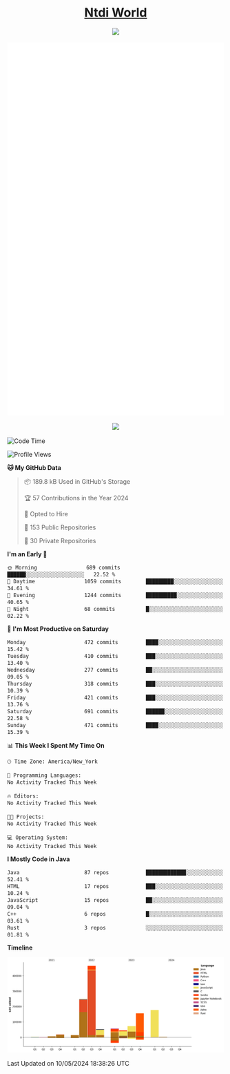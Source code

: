 <h1 align="center"><a href="https://www.ntdi.world">Ntdi World</a></h1>
<p align="center">
  <a href="https://github.com/n-tdi"><img src="https://readme-typing-svg.herokuapp.com?lines=FullStack+Developer;Web+Developer;Open-Source+Enthusiast;Java+Developer;Spigot-API%20Developer;&center=true&width=500&height=50"></a>
</p>

<div align="center">
  <img src="/github-metrics.svg"></img>
  
  <img src="https://komarev.com/ghpvc/?username=n-tdi&color=green"></img>
</div>

<!-- May use later.. idk -->
<!-- <a href="http://www.github.com/n-tdi"><img src="https://github-readme-stats.vercel.app/api?username=n-tdi&show_icons=true&hide=&count_private=true&title_color=0891b2&text_color=ffffff&icon_color=0891b2&bg_color=1c1917&hide_border=true&show_icons=true" alt="n-tdi's GitHub stats" /></a> -->

<!--START_SECTION:waka-->
![Code Time](http://img.shields.io/badge/Code%20Time-324%20hrs%2046%20mins-blue)

![Profile Views](http://img.shields.io/badge/Profile%20Views-3-blue)

**🐱 My GitHub Data** 

> 📦 189.8 kB Used in GitHub's Storage 
 > 
> 🏆 57 Contributions in the Year 2024
 > 
> 💼 Opted to Hire
 > 
> 📜 153 Public Repositories 
 > 
> 🔑 30 Private Repositories 
 > 
**I'm an Early 🐤** 

```text
🌞 Morning                689 commits         ██████░░░░░░░░░░░░░░░░░░░   22.52 % 
🌆 Daytime                1059 commits        █████████░░░░░░░░░░░░░░░░   34.61 % 
🌃 Evening                1244 commits        ██████████░░░░░░░░░░░░░░░   40.65 % 
🌙 Night                  68 commits          █░░░░░░░░░░░░░░░░░░░░░░░░   02.22 % 
```
📅 **I'm Most Productive on Saturday** 

```text
Monday                   472 commits         ████░░░░░░░░░░░░░░░░░░░░░   15.42 % 
Tuesday                  410 commits         ███░░░░░░░░░░░░░░░░░░░░░░   13.40 % 
Wednesday                277 commits         ██░░░░░░░░░░░░░░░░░░░░░░░   09.05 % 
Thursday                 318 commits         ███░░░░░░░░░░░░░░░░░░░░░░   10.39 % 
Friday                   421 commits         ███░░░░░░░░░░░░░░░░░░░░░░   13.76 % 
Saturday                 691 commits         ██████░░░░░░░░░░░░░░░░░░░   22.58 % 
Sunday                   471 commits         ████░░░░░░░░░░░░░░░░░░░░░   15.39 % 
```


📊 **This Week I Spent My Time On** 

```text
🕑︎ Time Zone: America/New_York

💬 Programming Languages: 
No Activity Tracked This Week

🔥 Editors: 
No Activity Tracked This Week

🐱‍💻 Projects: 
No Activity Tracked This Week

💻 Operating System: 
No Activity Tracked This Week
```

**I Mostly Code in Java** 

```text
Java                     87 repos            █████████████░░░░░░░░░░░░   52.41 % 
HTML                     17 repos            ███░░░░░░░░░░░░░░░░░░░░░░   10.24 % 
JavaScript               15 repos            ██░░░░░░░░░░░░░░░░░░░░░░░   09.04 % 
C++                      6 repos             █░░░░░░░░░░░░░░░░░░░░░░░░   03.61 % 
Rust                     3 repos             ░░░░░░░░░░░░░░░░░░░░░░░░░   01.81 % 
```



**Timeline**

![Lines of Code chart](https://raw.githubusercontent.com/n-tdi/n-tdi/main/assets/bar_graph.png)


 Last Updated on 10/05/2024 18:38:26 UTC
<!--END_SECTION:waka-->

